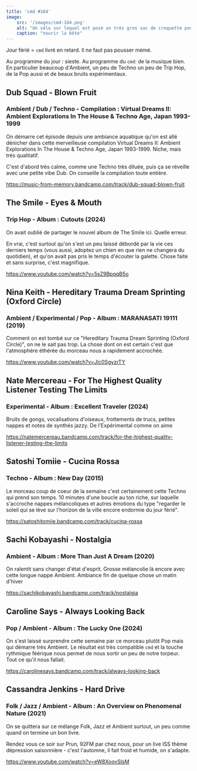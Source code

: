 ```yaml
---
title: 'cmd #164'
image:  
    src: '/images/cmd-164.png'
    alt: "Un vélo sur lequel est posé un très gros sac de croquette pour chien" 
    caption: "nourir la bête"
---
```


Jour férié = `cmd` livré en retard. Il ne faut pas pousser mémé. 

Au programme du jour : sieste. Au programme du `cmd`: de la musique bien. En particulier beaucoup d'Ambient, un peu de Techno un peu de Trip Hop, de la Pop aussi et de beaux bruits expérimentaux.

## Dub Squad - Blown Fruit 

### Ambient / Dub / Techno - Compilation : Virtual Dreams II: Ambient Explorations In The House & Techno Age, Japan 1993​-​1999

On démarre cet épisode depuis une ambiance aquatique qu'on est allé dénicher dans cette merveilleuse compilation Virtual Dreams II: Ambient Explorations In The House & Techno Age, Japan 1993​-​1999. Niche, mais très qualitatif.

C'est d'abord très calme, comme une Techno très diluée, puis ça se réveille avec une petite vibe Dub. On conseille la compilation toute entière.

https://music-from-memory.bandcamp.com/track/dub-squad-blown-fruit

## The Smile - Eyes & Mouth 

### Trip Hop - Album : Cutouts (2024)

On avait oublié de partager le nouvel album de The Smile ici. Quelle erreur. 

En vrai, c'est surtout qu'on s'est un peu laissé débordé par la vie ces derniers temps (vous aussi, adoptez un chien en que rien ne changera du quotidien), et qu'on avait pas pris le temps d'écouter la galette. Chose faite et sans surprise, c'est magnifique.

https://www.youtube.com/watch?v=5sZ9BpqqB5o

## Nina Keith - Hereditary Trauma Dream Sprinting (Oxford Circle)

### Ambient / Experimental / Pop - Album : MARANASATI 19111 (2019)

Comment on est tombé sur ce "Hereditary Trauma Dream Sprinting (Oxford Circle)", on ne le sait pas trop. La chose dont on est certain c'est que l'atmosphère éthérée du morceau nous a rapidement accrochée.

https://www.youtube.com/watch?v=Jlc0SgyzrTY

## Nate Mercereau - For The Highest Quality Listener Testing The Limits 

### Experimental - Album : Excellent Traveler (2024)

Bruits de gongs, vocalisations d'oiseaux, frottements de trucs, petites nappes et notes de synthés jazzy.  De l'Expérimental comme on aime

https://natemercereau.bandcamp.com/track/for-the-highest-quality-listener-testing-the-limits

## Satoshi Tomiie - Cucina Rossa 

### Techno - Album : New Day (2015)

Le morceau coup de coeur de la semaine c'est certainement cette Techno qui prend son temps. 10 minutes d'une boucle au ton riche, sur laquelle s'accroche nappes mélancoliques et autres émotions du type "regarder le soleil qui se lève sur l'horizon de la ville encore endormie du jour férié".

https://satoshitomiie.bandcamp.com/track/cucina-rossa

## Sachi Kobayashi - Nostalgia 

### Ambient - Album : More Than Just A Dream (2020)

On ralentit sans changer d'état d'esprit. Grosse mélancolie là encore avec cette longue nappe Ambient. Ambiance fin de quelque chose un matin d'hiver

https://sachikobayashi.bandcamp.com/track/nostalgia

## Caroline Says - Always Looking Back 

### Pop / Ambient - Album : The Lucky One (2024)

On s'est laissé surprendre cette semaine par ce morceau plutôt Pop mais qui démarre très Ambient. Le résultat est très compatible `cmd` et la touche rythmique féérique nous permet de nous sortir un peu de notre torpeur. Tout ce qu'il nous fallait.

https://carolinesays.bandcamp.com/track/always-looking-back

## Cassandra Jenkins - Hard Drive 

### Folk / Jazz / Ambient - Album : An Overview on Phenomenal Nature (2021)

On se quittera sur ce mélange Folk, Jazz et Ambient surtout, un peu comme quand on termine un bon livre. 

Rendez vous ce soir sur Prun, 92FM par chez nous, pour un live ISS thème dépression saisonnière - c'est l'automne, il fait froid et humide, on s'adapte.

https://www.youtube.com/watch?v=eW8XoovSlsM

